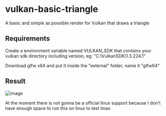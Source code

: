 # vulkan-basic-triangle
 A basic and simple as possible render for Vulkan that draws a triangle

## Requirements
 Create a environment variable named VULKAN_SDK that contains your vulkan sdk directory including version, eg: "C:\VulkanSDK\1.3.224.1"
 
 Download glfw x64 and put it inside the "external" folder, name it "glfw64"

## Result
 ![image](https://user-images.githubusercontent.com/38440423/197086587-b7785d13-7893-463d-a811-4b67100005ac.png)

At the moment there is not gonna be a official linux support because I don't have enough space to run this on linux to test lmao
